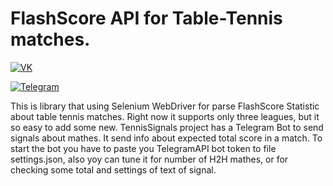 # FlashScore API for Table-Tennis matches.

[![VK](https://images-wixmp-ed30a86b8c4ca887773594c2.wixmp.com/f/25e46574-05d5-4425-916d-e5292bb066ac/d9rw6ga-e3428b5f-b0c4-4cc4-bb20-7c884e84e587.png/v1/fill/w_50,h_50,strp/vkontakte_icon_by_linux_rules_d9rw6ga-fullview.png?token=eyJ0eXAiOiJKV1QiLCJhbGciOiJIUzI1NiJ9.eyJzdWIiOiJ1cm46YXBwOiIsImlzcyI6InVybjphcHA6Iiwib2JqIjpbW3siaGVpZ2h0IjoiPD01MCIsInBhdGgiOiJcL2ZcLzI1ZTQ2NTc0LTA1ZDUtNDQyNS05MTZkLWU1MjkyYmIwNjZhY1wvZDlydzZnYS1lMzQyOGI1Zi1iMGM0LTRjYzQtYmIyMC03Yzg4NGU4NGU1ODcucG5nIiwid2lkdGgiOiI8PTUwIn1dXSwiYXVkIjpbInVybjpzZXJ2aWNlOmltYWdlLm9wZXJhdGlvbnMiXX0.4wkEHbdsJ4fVQCGbonrNxxu41pndxo4Iu4jra6WUvGw)](https://vk.com/0x534f5349)


[![Telegram](https://a.deviantart.net/avatars/t/o/tomazzo.png?6)](https://t.me/nide_1241)

This is library that using Selenium WebDriver for parse FlashScore Statistic about table tennis matches.
Right now it supports only three leagues, but it so easy to add some new.
TennisSignals project has a Telegram Bot to send signals about mathes. It send info about expected total score in a match.
To start the bot you have to paste you TelegramAPI bot token to file settings.json, also yoy can tune it for number of H2H mathes, or for checking some total and settings of text of signal.
